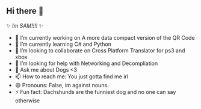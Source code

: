 ## Hi there 👋


✨ _Im SAM!!!!_ ✨

- 🔭 I’m currently working on A more data compact version of the QR Code
- 🌱 I’m currently learning C# and Python
- 👯 I’m looking to collaborate on Cross Platform Translator for ps3 and xbox
- 🤔 I’m looking for help with Networking and Decompliation
- 💬 Ask me about Dogs <3
- 📫 How to reach me: You just gotta find me irl
- 😄 Pronouns: False, im against nouns.
- ⚡ Fun fact: Dachshunds are the funniest dog and no one can say otherwise

